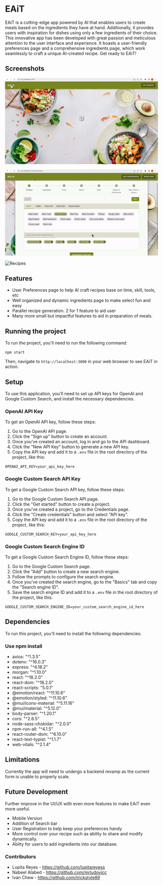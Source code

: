 # EAiT

EAiT is a cutting-edge app powered by AI that enables users to create meals based on the ingredients they have at hand. Additionally, it provides users with inspiration for dishes using only a few ingredients of their choice. This innovative app has been developed with great passion and meticulous attention to the user interface and experience. It boasts a user-friendly preferences page and a comprehensive ingredients page, which work seamlessly to craft a unique AI-created recipe. Get ready to EAiT!

## Screenshots

![Landing and Preferences Page](https://github.com/mrludovicc/EAiT/blob/master/public/firstEAiT.gif)

![Ingredients Page](https://github.com/mrludovicc/EAiT/blob/master/public/secondEAiT.gif)

![Recipes](https://github.com/mrludovicc/EAiT/blob/master/public/EAiT%20Third%20Clip.gif)


## Features

- User Preferences page to help AI craft recipes base on time, skill, tools, etc
- Well organized and dynamic ingredients page to make select fun and easy
- Parallel recipe generation. 2 for 1 feature to aid user
- Many more small but impactful features to aid in preparation of meals.

## Running the project
To run the project, you'll need to run the following command:

```
npm start
```

Then, navigate to `http://localhost:3000` in your web browser to see EAiT in action.

## Setup

To use this application, you'll need to set up API keys for OpenAI and Google Custom Search, and install the necessary dependencies.

### OpenAI API Key
To get an OpenAI API key, follow these steps:

1. Go to the OpenAI API page.
2. Click the "Sign up" button to create an account.
3. Once you've created an account, log in and go to the API dashboard.
4. Click the "New API Key" button to generate a new API key.
5. Copy the API key and add it to a `.env` file in the root directory of the project, like this:
```
OPENAI_API_KEY=your_api_key_here
```

### Google Custom Search API Key
To get a Google Custom Search API key, follow these steps:

1. Go to the Google Custom Search API page.
2. Click the "Get started" button to create a project.
3. Once you've created a project, go to the Credentials page.
4. Click the "Create credentials" button and select "API key".
5. Copy the API key and add it to a `.env` file in the root directory of the project, like this:

```
GOOGLE_CUSTOM_SEARCH_KEY=your_api_key_here
```

### Google Custom Search Engine ID
To get a Google Custom Search Engine ID, follow these steps:

1. Go to the Google Custom Search page.
2. Click the "Add" button to create a new search engine.
3. Follow the prompts to configure the search engine.
4. Once you've created the search engine, go to the "Basics" tab and copy the "Search engine ID".
5. Save the search engine ID and add it to a `.env` file in the root directory of the project, like this:

```
GOOGLE_CUSTOM_SEARCH_ENGINE_ID=your_custom_search_engine_id_here
```

## Dependencies
To run this project, you'll need to install the following dependencies:

### Use npm install
- axios: "^1.3.5"
- dotenv: "^16.0.3"
- express: "^4.18.2"
- morgan: "^1.10.0"
- react: "^18.2.0"
- react-dom: "^18.2.0"
- react-scripts: "5.0.1"
- @emotion/react: "^11.10.6"
- @emotion/styled: "^11.10.6"
- @mui/icons-material: "^5.11.16"
- @mui/material: "^5.12.0"
- body-parser: "^1.20.1"
- cors: "^2.8.5"
- node-sass-chokidar: "^2.0.0"
- npm-run-all: "^4.1.5"
- react-router-dom: "^6.10.0"
- react-text-typist: "^1.1.7"
- web-vitals: "^2.1.4"

## Limitations

Currently the app will need to undergo a backend revamp as the current form is unable to properly scale.

## Future Development

Further improve in the UI/UX with even more features to make EAiT even more useful. 

- Mobile Version
- Addition of Search bar
- User Registration to belp keep your preferences handy
- More control over your recipe such as ability to share and modify dynamically.
- Abilty for users to add ingredients into our database.


### Contributors

- Lupita Reyes - https://github.com/lupitareyess
- Nabeel Alabed - https://github.com/mrludovicc
- Ivan Chew - https://github.com/trickstyle89

